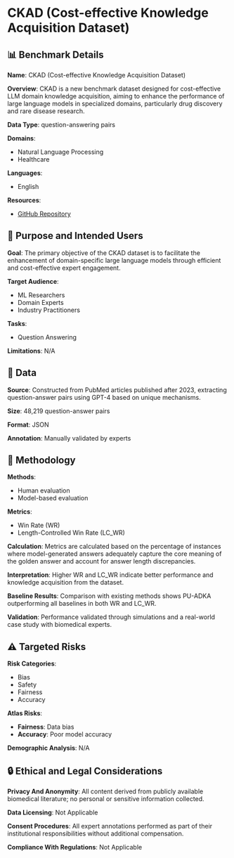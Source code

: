 # CKAD (Cost-effective Knowledge Acquisition Dataset)

## 📊 Benchmark Details

**Name**: CKAD (Cost-effective Knowledge Acquisition Dataset)

**Overview**: CKAD is a new benchmark dataset designed for cost-effective LLM domain knowledge acquisition, aiming to enhance the performance of large language models in specialized domains, particularly drug discovery and rare disease research.

**Data Type**: question-answering pairs

**Domains**:
- Natural Language Processing
- Healthcare

**Languages**:
- English

**Resources**:
- [GitHub Repository](https://github.com/YANGWU001/PU-ADKA)

## 🎯 Purpose and Intended Users

**Goal**: The primary objective of the CKAD dataset is to facilitate the enhancement of domain-specific large language models through efficient and cost-effective expert engagement.

**Target Audience**:
- ML Researchers
- Domain Experts
- Industry Practitioners

**Tasks**:
- Question Answering

**Limitations**: N/A

## 💾 Data

**Source**: Constructed from PubMed articles published after 2023, extracting question-answer pairs using GPT-4 based on unique mechanisms.

**Size**: 48,219 question-answer pairs

**Format**: JSON

**Annotation**: Manually validated by experts

## 🔬 Methodology

**Methods**:
- Human evaluation
- Model-based evaluation

**Metrics**:
- Win Rate (WR)
- Length-Controlled Win Rate (LC_WR)

**Calculation**: Metrics are calculated based on the percentage of instances where model-generated answers adequately capture the core meaning of the golden answer and account for answer length discrepancies.

**Interpretation**: Higher WR and LC_WR indicate better performance and knowledge acquisition from the dataset.

**Baseline Results**: Comparison with existing methods shows PU-ADKA outperforming all baselines in both WR and LC_WR.

**Validation**: Performance validated through simulations and a real-world case study with biomedical experts.

## ⚠️ Targeted Risks

**Risk Categories**:
- Bias
- Safety
- Fairness
- Accuracy

**Atlas Risks**:
- **Fairness**: Data bias
- **Accuracy**: Poor model accuracy

**Demographic Analysis**: N/A

## 🔒 Ethical and Legal Considerations

**Privacy And Anonymity**: All content derived from publicly available biomedical literature; no personal or sensitive information collected.

**Data Licensing**: Not Applicable

**Consent Procedures**: All expert annotations performed as part of their institutional responsibilities without additional compensation.

**Compliance With Regulations**: Not Applicable
